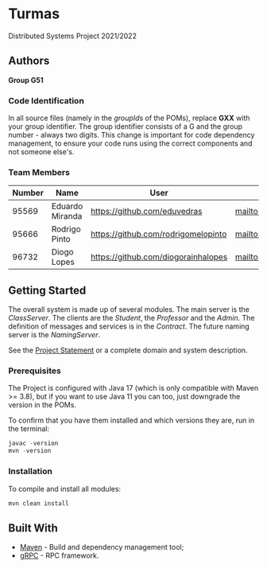 # Turmas

Distributed Systems Project 2021/2022

## Authors

**Group G51**

### Code Identification

In all source files (namely in the *groupId*s of the POMs), replace __GXX__ with your group identifier. The group
identifier consists of a G and the group number - always two digits. This change is important for code dependency
management, to ensure your code runs using the correct components and not someone else's.

### Team Members


| Number | Name            | User                                  | Email                                         |
|--------|-----------------|---------------------------------------|-----------------------------------------------|
| 95569  | Eduardo Miranda | <https://github.com/eduvedras>        | <mailto:eduardommiranda@tecnico.ulisboa.pt>   |
| 95666  | Rodrigo Pinto   | <https://github.com/rodrigomelopinto> | <mailto:rodrigo.melo.pinto@tecnico.ulisboa.pt>|
| 96732  | Diogo Lopes     | <https://github.com/diogorainhalopes> | <mailto:diogo.rainha.lopes@tecnico.ulisboa.pt>|

## Getting Started

The overall system is made up of several modules. The main server is the _ClassServer_. The clients are the _Student_,
the _Professor_ and the _Admin_. The definition of messages and services is in the _Contract_. The future naming server
is the _NamingServer_.

See the [Project Statement](https://github.com/tecnico-distsys/Turmas) or a complete domain and system description.

### Prerequisites

The Project is configured with Java 17 (which is only compatible with Maven >= 3.8), but if you want to use Java 11 you
can too, just downgrade the version in the POMs.

To confirm that you have them installed and which versions they are, run in the terminal:

```s
javac -version
mvn -version
```

### Installation

To compile and install all modules:

```s
mvn clean install
```

## Built With

* [Maven](https://maven.apache.org/) - Build and dependency management tool;
* [gRPC](https://grpc.io/) - RPC framework.
